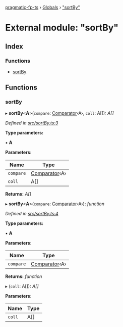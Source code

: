 [pragmatic-fp-ts](../README.md) › [Globals](../globals.md) › ["sortBy"](_sortby_.md)

# External module: "sortBy"

## Index

### Functions

* [sortBy](_sortby_.md#sortby)

## Functions

###  sortBy

▸ **sortBy**<**A**>(`compare`: [Comparator](_types_.md#comparator)‹A›, `coll`: A[]): *A[]*

*Defined in [src/sortBy.ts:3](https://github.com/hermann-p/pragmatic-fp-ts/blob/ce213e6/src/sortBy.ts#L3)*

**Type parameters:**

▪ **A**

**Parameters:**

Name | Type |
------ | ------ |
`compare` | [Comparator](_types_.md#comparator)‹A› |
`coll` | A[] |

**Returns:** *A[]*

▸ **sortBy**<**A**>(`compare`: [Comparator](_types_.md#comparator)‹A›): *function*

*Defined in [src/sortBy.ts:4](https://github.com/hermann-p/pragmatic-fp-ts/blob/ce213e6/src/sortBy.ts#L4)*

**Type parameters:**

▪ **A**

**Parameters:**

Name | Type |
------ | ------ |
`compare` | [Comparator](_types_.md#comparator)‹A› |

**Returns:** *function*

▸ (`coll`: A[]): *A[]*

**Parameters:**

Name | Type |
------ | ------ |
`coll` | A[] |
